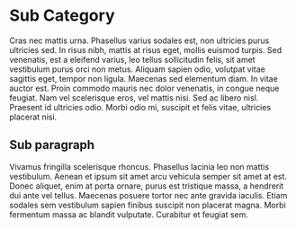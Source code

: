 # Sub Category

Cras nec mattis urna. Phasellus varius sodales est, non ultricies purus ultricies sed. In risus nibh, mattis at risus eget, mollis euismod turpis. Sed venenatis, est a eleifend varius, leo tellus sollicitudin felis, sit amet vestibulum purus orci non metus. Aliquam sapien odio, volutpat vitae sagittis eget, tempor non ligula. Maecenas sed elementum diam. In vitae auctor est. Proin commodo mauris nec dolor venenatis, in congue neque feugiat. Nam vel scelerisque eros, vel mattis nisi. Sed ac libero nisl. Praesent id ultricies odio. Morbi odio mi, suscipit et felis vitae, ultricies placerat nisi.

## Sub paragraph

Vivamus fringilla scelerisque rhoncus. Phasellus lacinia leo non mattis vestibulum. Aenean et ipsum sit amet arcu vehicula semper sit amet at est. Donec aliquet, enim at porta ornare, purus est tristique massa, a hendrerit dui ante vel tellus. Maecenas posuere tortor nec ante gravida iaculis. Etiam sodales sem vestibulum sapien finibus suscipit non placerat magna. Morbi fermentum massa ac blandit vulputate. Curabitur et feugiat sem.
